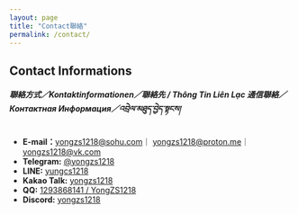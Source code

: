 ```yaml
---
layout: page
title: "Contact聯絡"
permalink: /contact/
---
```

## **Contact Informations**
##### **聯絡方式／Kontaktinformationen／聯絡先 / Thông Tin Liên Lạc 通信聯絡／Контактная Информация／འབྲེལ་མཐུད་བྱེད་སྟངས།**

- **E-mail：**[yongzs1218@sohu.com](mailto:yongzs1218@sohu.com)｜
[yongzs1218@proton.me](mailto:yongzs1218@proton.me)｜
[yongzs1218@vk.com](mailto:yongzs1218@vk.com)
- **Telegram:** [@yongzs1218](https://t.me/yongzs1218)
- **LINE:** [yungcs1218](https://line.me/ti/p/wLMQGJ87jm)
- **Kakao Talk:** [yongzs1218](https://qr.kakao.com/talk/Qh3geJCiJAkytjyKiPaE1Qlvwbo-)
- **QQ:** [1293868141 / YongZS1218](https://qm.qq.com/q/p2XylGh37E)
- **Discord:** [yongzs1218](https://discord.com/invite/HtBctJkr)
